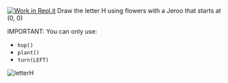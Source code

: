 [![Work in Repl.it](https://classroom.github.com/assets/work-in-replit-14baed9a392b3a25080506f3b7b6d57f295ec2978f6f33ec97e36a161684cbe9.svg)](https://classroom.github.com/online_ide?assignment_repo_id=3017928&assignment_repo_type=AssignmentRepo)
Draw the letter H using flowers with a Jeroo that starts at (0, 0)

IMPORTANT:  You can only use:
* ```hop()```
* ```plant()```
* ```turn(LEFT)```

![letterH](https://user-images.githubusercontent.com/28961298/89064889-67b49400-d330-11ea-9bbf-446662d8e1a1.jpg)


